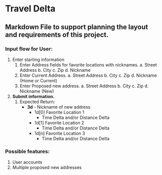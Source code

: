 # Travel Delta
## Markdown File to support planning the layout and requirements of this project.

### Input flow for User:
1. Enter starting information
	1. Enter Address fields for favorite locations with nicknames.
		a. Street Address
		b. City
		c. Zip
		d. Nickname
	2. Enter Current Address.
		a. Street Address
		b. City
		c. Zip
		d. Nickname (Home or Current)
	3. Enter Proposed new address.
		a. Street Address
		b. City
		c. Zip
		d. Nickname (New)
2. **Submit information.** 
	1. Expected Return:
		* **3d** - Nickname of new address
			* 1d[0] Favorite Location 1
				* Time Delta and/or Distance Delta
			* 1d[1] Favorite Location 2
				* Time Delta and/or Distance Delta
			* 1d[n] Favorite Location 3
				* Time Delta and/or Distance Delta
### Possible features:
1. User accounts
2. Multiple proposed new addresses